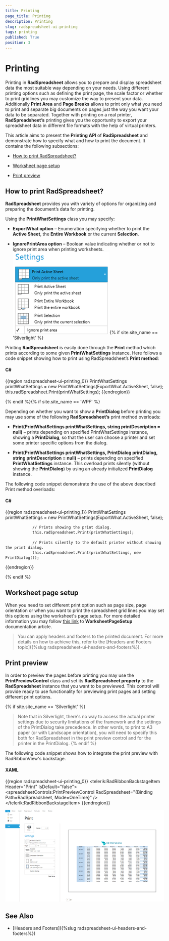 ```yaml
---
title: Printing
page_title: Printing
description: Printing
slug: radspreadsheet-ui-printing
tags: printing
published: True
position: 3
---
```


# Printing



Printing in __RadSpreadsheet__ allows you to prepare and display spreadsheet data the most suitable way depending on your needs. Using different printing options such as defining the print page, the scale factor or whether to print gridlines you may customize the way to present your data. Additionally __Print Area__ and __Page Breaks__ allows to print only what you need to print and separate big documents on pages just the way you want your data to be separated. Together with printing on a real printer, __RadSpreadsheet’s__ printing gives you the opportunity to export your spreadsheet data in different file formats with the help of virtual printers.
      

This article aims to present the __Printing API__ of __RadSpreadsheet__ and demonstrate how to specify what and how to print the document. It contains the following subsections:
      

* [How to print RadSpreadsheet?](#how-to-print-radspreadsheet?)

* [Worksheet page setup](#worksheet-page-setup)

* [Print preview](#print-preview)

## How to print RadSpreadsheet?

__RadSpreadsheet__ provides you with variety of options for organizing and preparing the document’s data for printing.
        

Using the __PrintWhatSettings__ class you may specify:
        

* __ExportWhat option__ – Enumeration specifying whether to print the __Active Sheet__, the __Entire Workbook__ or the current __Selection__.
            

* __IgnorePrintArea option__ – Boolean value indicating whether or not to ignore print area when printing worksheets. ![Rad Spreadsheet UI Printing 01](images/RadSpreadsheet_UI_Printing_01.png){% if site.site_name == 'Silverlight' %}

Printing __RadSpreadsheet__ is easily done through the __Print__ method which prints according to some given __PrintWhatSettings__ instance. Here follows a code snippet showing how to print using RadSpreadsheet’s __Print method__:
          

#### __C#__

{{region radspreadsheet-ui-printing_0}}
	            PrintWhatSettings printWhatSettings = new PrintWhatSettings(ExportWhat.ActiveSheet, false);
	            this.radSpreadsheet.Print(printWhatSettings);
{{endregion}}

{% endif %}{% if site.site_name == 'WPF' %}

Depending on whether you want to show a __PrintDialog__ before printing you may use some of the following __RadSpreadsheet’s__ print method overloads:
          

* __Print(PrintWhatSettings printWhatSettings, string printDescription = null)__ – prints depending on specified PrintWhatSettings instance, showing a __PrintDialog__, so that the user can choose a printer and set some printer specific options from the dialog.
              

* __Print(PrintWhatSettings printWhatSettings, PrintDialog printDialog, string printDescription = null)__ – prints depending on specified __PrintWhatSettings__ instance. This overload prints silently (without showing the __PrintDialog__) by using an already initialized __PrintDialog__ instance.
              

The following code snippet demonstrate the use of the above described Print method overloads:
          

#### __C#__

{{region radspreadsheet-ui-printing_1}}
	            PrintWhatSettings printWhatSettings = new PrintWhatSettings(ExportWhat.ActiveSheet, false);
	
	            // Prints showing the print dialog.
	            this.radSpreadsheet.Print(printWhatSettings);
	
	            // Prints silently to the default printer without showing the print dialog.
	            this.radSpreadsheet.Print(printWhatSettings, new PrintDialog());
	
{{endregion}}

{% endif %}

## Worksheet page setup

When you need to set different print option such as page size, page orientation or when you want to print the spreadsheet grid lines you may set this options using the worksheet's page setup. For more detailed information you may follow [this link](https://docs.telerik.com/devtools/document-processing/libraries/radspreadprocessing/features/worksheetpagesetup) to __WorksheetPageSetup__ documentation article.
        

>You can apply headers and footers to the printed document. For more details on how to achieve this, refer to the [Headers and Footers topic]({%slug radspreadsheet-ui-headers-and-footers%}).

## Print preview

In order to preview the pages before printing you may use the __PrintPreviewControl__ class and set its __RadSpreadsheet property__ to the __RadSpreadsheet__ instance that you want to be previewed. This control will provide ready to use functionality for previewing print pages and setting different print options.
        
{% if site.site_name == 'Silverlight' %}
>Note that in Silverlight, there's no way to access the actual printer settings due to security limitations of the framework and the settings of the PrintDialog take precedence. In other words, to print to A3 paper (or with Landscape orientation), you will need to specify this both for RadSpreadsheet in the print preview control and for the printer in the PrintDialog.
{% endif %}

The following code snippet shows how to integrate the print preview with RadRibbonView's backstage.
        

#### __XAML__

{{region radspreadsheet-ui-printing_0}}
	        <telerik:RadRibbonBackstageItem Header="Print" IsDefault="false">
	            <spreadsheetControls:PrintPreviewControl RadSpreadsheet="{Binding Path=RadSpreadsheet, Mode=OneTime}" />
	        </telerik:RadRibbonBackstageItem>
{{endregion}}

![Rad Spreadsheet UI Printing 08](images/RadSpreadsheet_UI_Printing_08.png)


## See Also

* [Headers and Footers]({%slug radspreadsheet-ui-headers-and-footers%})
